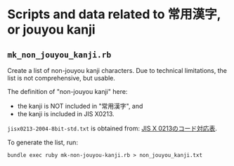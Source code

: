 # Scripts and data related to 常用漢字, or jouyou kanji

## `mk_non_jouyou_kanji.rb`

Create a list of non-jouyou kanji characters. Due to technical limitations,
the list is not comprehensive, but usable.

The definition of "non-jouyou kanji" here:

* the kanji is NOT included in "常用漢字", and
* the kanji is included in JIS X0213.

`jisx0213-2004-8bit-std.txt` is obtained from:
[JIS X 0213のコード対応表](https://www.x0213.org/codetable/).

To generate the list, run:

```console
bundle exec ruby mk-non-jouyou-kanji.rb > non_jouyou_kanji.txt
```
